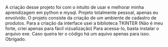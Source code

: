 A criação desse projeto foi com o intuíto de usar e melhorar minha aprendizagem em python e mysql. Projeto totalmente pessoal, apenas eu envolvido.
O projeto consiste da criação de um ambiente de cadastro de produtos. Para a criação da interface usei a biblioteca TKINTER (Não é meu forte, criei apenas para fácil vizualização)
Para acessa-lo, basta instalar o arquivo exe. Caso queira ler o código há um aquivo apenas para isso. Obrigado.
